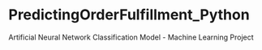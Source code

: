# PredictingOrderFulfillment_Python
Artificial Neural Network Classification Model - Machine Learning Project
